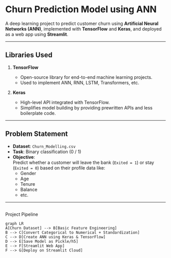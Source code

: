 # Churn Prediction Model using ANN

A deep learning project to predict customer churn using **Artificial Neural Networks (ANN)**, implemented with **TensorFlow** and **Keras**, and deployed as a web app using **Streamlit**.

---

## Libraries Used

1. **TensorFlow**  
   - Open-source library for end-to-end machine learning projects.  
   - Used to implement ANN, RNN, LSTM, Transformers, etc.

2. **Keras**  
   - High-level API integrated with TensorFlow.  
   - Simplifies model building by providing prewritten APIs and less boilerplate code.

---

## Problem Statement

- **Dataset**: `Churn_Modelling.csv`
- **Task**: Binary classification (0 / 1)
- **Objective**:  
  Predict whether a customer will leave the bank (`Exited = 1`) or stay (`Exited = 0`) based on their profile data like:
  - Gender
  - Age
  - Tenure
  - Balance
  - etc.

---

## 
Project Pipeline

```mermaid
graph LR
A[Churn Dataset] --> B[Basic Feature Engineering]
B --> C[Convert Categorical to Numerical + Standardization]
C --> D[Create ANN using Keras & TensorFlow]
D --> E[Save Model as Pickle/h5]
E --> F[Streamlit Web App]
F --> G[Deploy on Streamlit Cloud]
